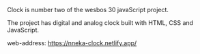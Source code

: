 Clock is number two of the wesbos 30 javaScript project.

The project has  digital and analog clock built with HTML, CSS and JavaScript.

web-address: https://nneka-clock.netlify.app/
